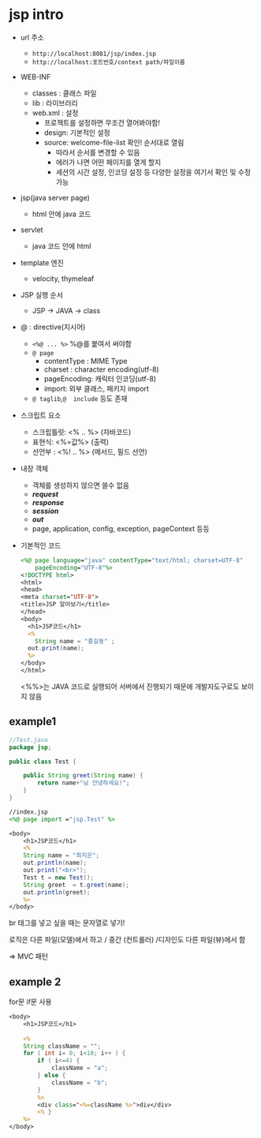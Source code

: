 # jsp intro

* url 주소
  * `http://localhost:8081/jsp/index.jsp`
  * `http://localhost:포트번호/context path/파일이름`

* WEB-INF
  * classes : 클래스 파일
  * lib : 라이브러리
  * web.xml : 설정
    * 프로젝트를 설정하면 무조건 열어봐야함!
    * design: 기본적인 설정
    * source: welcome-file-list 확인! 순서대로 열림
      * 따라서 순서를 변경할 수 있음
      * 에러가 나면 어떤 페이지를 열게 할지
      * 세션의 시간 설정, 인코딩 설정 등 다양한 설정을 여기서 확인 및 수정 가능

* jsp(java server page)
  * html 안에 java 코드
  
* servlet
  * java 코드 안에 html
  
* template 엔진
  * velocity, thymeleaf

* JSP 실행 순서
  * JSP -> JAVA -> class
  
* @ : directive(지시어)
  * `<%@ ... %>` %@를 붙여서 써야함
  * `@ page`
    * contentType : MIME Type
    * charset : character encoding(utf-8)
    * pageEncoding: 캐릭터 인코딩(utf-8)
    * import: 외부 클래스, 패키지 import
  * `@ taglib`,`@  include` 등도 존재

* 스크립트 요소
  
  * 스크립틀릿: <% .. %> (자바코드)
  * 표현식: <%=값%> (출력)
  * 선언부 : <%! .. %> (메서드, 필드 선언)
  
* 내장 객체
  
  * 객체를 생성하지 않으면 쓸수 없음
  * ***request***
  * ***response***
  * ***session***
  * ***out***
  * page, application, config, exception, pageContext 등등

* 기본적인 코드

  ```jsp
  <%@ page language="java" contentType="text/html; charset=UTF-8"
      pageEncoding="UTF-8"%>
  <!DOCTYPE html>
  <html>
  <head>
  <meta charset="UTF-8">
  <title>JSP 알아보기</title>
  </head>
  <body>
  	<h1>JSP코드</h1>
  	<% 
      String name = "홍길동" ;
  	out.print(name);
  	%>
  </body>
  </html>
  ```

  <%%>는 JAVA 코드로 실행되어 서버에서 진행되기 때문에 개발자도구로도 보이지 않음



## example1

```java
//Test.java
package jsp;

public class Test {

	public String greet(String name) {
		return name+"님 안녕하세요!";
	}
}
```



```jsp
//index.jsp
<%@ page import ="jsp.Test" %>

<body>
	<h1>JSP코드</h1>
	<% 
	String name = "최지은";
	out.println(name);
	out.print("<br>");
	Test t = new Test();
	String greet  = t.greet(name);
	out.println(greet);
	%>
</body>
```

br 태그를 넣고 싶을 때는 문자열로 넣기!

로직은 다른 파일(모델)에서 하고 / 중간 (컨트롤러) /디자인도 다른 파일(뷰)에서 함

=> MVC 패턴



## example 2

for문 if문 사용

```jsp
<body>
	<h1>JSP코드</h1>
	
	<% 
	String className = "";
	for ( int i= 0; i<10; i++ ) {
		if ( i<=4) {
			className = "a";
		} else {
			className = "b";
		}
	    %>
		<div class="<%=className %>">div</div>
		<% } 
    %>
</body>
```





